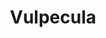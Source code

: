 ---
title: "Vulpecula"
hashtag: vulpecula
borders:
  - Cygnus
  - Delphinus
  - Hercules
  - Lyra
  - Pegasus
  - Sagitta
tags:
  - Fox
  - Constellation
---
